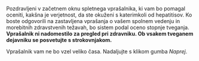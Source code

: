﻿Pozdravljeni v začetnem oknu spletnega vprašalnika, ki vam bo pomagal oceniti, kakšna je verjetnost, da ste okuženi s katerimkoli od hepatitisov. Ko boste odgovorili na zastavljena vprašanja o vašem spolnem vedenju in morebitnih zdravstvenih težavah, bo sistem podal oceno stopnje tveganja.
**Vprašalnik ni nadomestilo za pregled pri zdravniku. Ob vsakem tveganem dejavniku se posvetujte s strokovnjakom.**

Vprašalnik vam ne bo vzel veliko časa. Nadaljujte s klikom gumba *Naprej*.